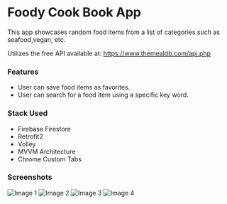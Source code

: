 # Foody Cook Book App
This app showcases random food items from a list of categories such as seafood,vegan, etc.

Utilizes the free API available at: https://www.themealdb.com/api.php

### Features
* User can save food items as favorites.
* User can search for a food item using a specific key word.

### Stack Used
* Firebase Firestore
* Retrofit2
* Volley
* MVVM Architecture
* Chrome Custom Tabs

### Screenshots
![Image 1](assets/1.png)
![Image 2](assets/2.png)
![Image 3](assets/3.png)
![Image 4](assets/4.png)